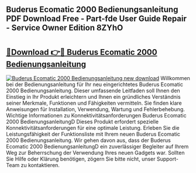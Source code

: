 ## Buderus Ecomatic 2000 Bedienungsanleitung PDF Download Free - Part-fde User Guide Repair - Service Owner Edition 8ZYhO

# <h2><a href="http://df5e9d4.blite.top/?on=Buderus+Ecomatic+2000+Bedienungsanleitung">🔗Download 👉🔴 Buderus Ecomatic 2000 Bedienungsanleitung</a></h2>

[![Buderus Ecomatic 2000 Bedienungsanleitung new download](https://i.imgur.com/lujVjoI.png)](http://df5e9d4.blite.top/?on=Buderus+Ecomatic+2000+Bedienungsanleitung)
Willkommen bei der Bedienungsanleitung für Ihr neu eingerichtetes Buderus Ecomatic 2000 Bedienungsanleitung. Dieser umfassende Leitfaden soll Ihnen den Einstieg in Ihr Produkt erleichtern und Ihnen ein gründliches Verständnis seiner Merkmale, Funktionen und Fähigkeiten vermitteln. Sie finden klare Anweisungen für Installation, Verwendung, Wartung und Fehlerbehebung. Wichtige Informationen zu Konnektivitätsanforderungen Buderus Ecomatic 2000 BedienungsanleitungD Dieses Produkt erfordert spezielle Konnektivitätsanforderungen für eine optimale Leistung. Erleben Sie die Leistungsfähigkeit der Funktionsliste mit Ihrem neuen Buderus Ecomatic 2000 Bedienungsanleitung. Wir gehen davon aus, dass der Buderus Ecomatic 2000 BedienungsanleitungD ein zuverlässiger Begleiter auf Ihrem Weg zur Beherrschung der Verwendung Ihres neuen Gadgets war. Sollten Sie Hilfe oder Klärung benötigen, zögern Sie bitte nicht, unser Support-Team zu kontaktieren.
